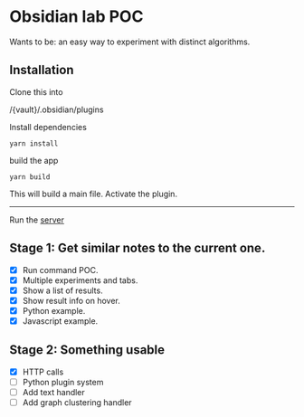 # Obsidian lab POC

Wants to be: an easy way to experiment with distinct algorithms.

## Installation

Clone this into

/{vault}/.obsidian/plugins

Install dependencies

```
yarn install
```

build the app

```
yarn build
```

This will build a main file. Activate the plugin. 

----

Run the [server](./examples/server.py)


## Stage 1: Get similar notes to the current one.

* [X] Run command POC.
* [X] Multiple experiments and tabs.
* [X] Show a list of results.
* [X] Show result info on hover.
* [X] Python example.
* [X] Javascript example.

## Stage 2: Something usable

* [X] HTTP calls
* [ ] Python plugin system 
* [ ] Add text handler
* [ ] Add graph clustering handler